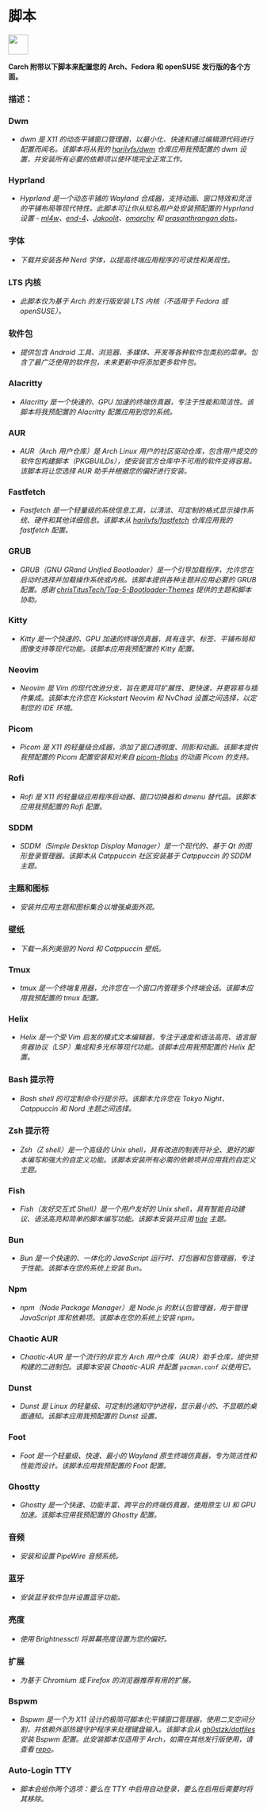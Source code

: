 # 脚本

<img src="https://cdn-icons-png.flaticon.com/128/3721/3721643.png" width="40" />

**Carch 附带以下脚本来配置您的 Arch、Fedora 和 openSUSE 发行版的各个方面。**

### 描述：

### Dwm
- *dwm 是 X11 的动态平铺窗口管理器，以最小化、快速和通过编辑源代码进行配置而闻名。该脚本将从我的 [harilvfs/dwm](https://github.com/harilvfs/dwm) 仓库应用我预配置的 dwm 设置，并安装所有必要的依赖项以使环境完全正常工作。*

### Hyprland
- *Hyprland 是一个动态平铺的 Wayland 合成器，支持动画、窗口特效和灵活的平铺布局等现代特性。此脚本可让你从知名用户处安装预配置的 Hyprland 设置 - [ml4w](https://github.com/mylinuxforwork/dotfiles)、[end-4](https://github.com/end-4/dots-hyprland)、[Jakoolit](https://github.com/JaKooLit/Arch-Hyprland)、[omarchy](https://github.com/basecamp/omarchy) 和 [prasanthrangan dots](https://github.com/prasanthrangan/hyprdots)。*

### 字体
- *下载并安装各种 Nerd 字体，以提高终端应用程序的可读性和美观性。*

### LTS 内核
- *此脚本仅为基于 Arch 的发行版安装 LTS 内核（不适用于 Fedora 或 openSUSE）。*

### 软件包
- *提供包含 Android 工具、浏览器、多媒体、开发等各种软件包类别的菜单。包含了最广泛使用的软件包，未来更新中将添加更多软件包。*

### Alacritty
- *Alacritty 是一个快速的、GPU 加速的终端仿真器，专注于性能和简洁性。该脚本将我预配置的 Alacritty 配置应用到您的系统。*

### AUR
- *AUR（Arch 用户仓库）是 Arch Linux 用户的社区驱动仓库，包含用户提交的软件包构建脚本（PKGBUILDs），使安装官方仓库中不可用的软件变得容易。该脚本将让您选择 AUR 助手并根据您的偏好进行安装。*

### Fastfetch
- *Fastfetch 是一个轻量级的系统信息工具，以清洁、可定制的格式显示操作系统、硬件和其他详细信息。该脚本从 [harilvfs/fastfetch](https://github.com/harilvfs/fastfetch) 仓库应用我的 fastfetch 配置。*

### GRUB
- *GRUB（GNU GRand Unified Bootloader）是一个引导加载程序，允许您在启动时选择并加载操作系统或内核。该脚本提供各种主题并应用必要的 GRUB 配置。感谢 [chrisTitusTech/Top-5-Bootloader-Themes](https://github.com/chrisTitusTech/Top-5-Bootloader-Themes) 提供的主题和脚本协助。*

### Kitty
- *Kitty 是一个快速的、GPU 加速的终端仿真器，具有连字、标签、平铺布局和图像支持等现代功能。该脚本应用我预配置的 Kitty 配置。*

### Neovim
- *Neovim 是 Vim 的现代改进分支，旨在更具可扩展性、更快速，并更容易与插件集成。该脚本允许您在 Kickstart Neovim 和 NvChad 设置之间选择，以定制您的 IDE 环境。*

### Picom
- *Picom 是 X11 的轻量级合成器，添加了窗口透明度、阴影和动画。该脚本提供我预配置的 Picom 配置安装和对来自 [picom-ftlabs](https://github.com/r0-zero/picom) 的动画 Picom 的支持。*

### Rofi
- *Rofi 是 X11 的轻量级应用程序启动器、窗口切换器和 dmenu 替代品。该脚本应用我预配置的 Rofi 配置。*

### SDDM
- *SDDM（Simple Desktop Display Manager）是一个现代的、基于 Qt 的图形登录管理器。该脚本从 Catppuccin 社区安装基于 Catppuccin 的 SDDM 主题。*

### 主题和图标
- *安装并应用主题和图标集合以增强桌面外观。*

### 壁纸
- *下载一系列美丽的 Nord 和 Catppuccin 壁纸。*

### Tmux
- *tmux 是一个终端复用器，允许您在一个窗口内管理多个终端会话。该脚本应用我预配置的 tmux 配置。*

### Helix
- *Helix 是一个受 Vim 启发的模式文本编辑器，专注于速度和语法高亮、语言服务器协议（LSP）集成和多光标等现代功能。该脚本应用我预配置的 Helix 配置。*

### Bash 提示符
- *Bash shell 的可定制命令行提示符。该脚本允许您在 Tokyo Night、Catppuccin 和 Nord 主题之间选择。*

### Zsh 提示符
- *Zsh（Z shell）是一个高级的 Unix shell，具有改进的制表符补全、更好的脚本编写和强大的自定义功能。该脚本安装所有必需的依赖项并应用我的自定义主题。*

### Fish
- *Fish（友好交互式 Shell）是一个用户友好的 Unix shell，具有智能自动建议、语法高亮和简单的脚本编写功能。该脚本安装并应用 [tide](https://github.com/IlanCosman/tide) 主题。*

### Bun
- *Bun 是一个快速的、一体化的 JavaScript 运行时、打包器和包管理器，专注于性能。该脚本在您的系统上安装 Bun。*

### Npm
- *npm（Node Package Manager）是 Node.js 的默认包管理器，用于管理 JavaScript 库和依赖项。该脚本在您的系统上安装 npm。*

### Chaotic AUR
- *Chaotic-AUR 是一个流行的非官方 Arch 用户仓库（AUR）助手仓库，提供预构建的二进制包。该脚本安装 Chaotic-AUR 并配置 `pacman.conf` 以使用它。*

### Dunst
- *Dunst 是 Linux 的轻量级、可定制的通知守护进程，显示最小的、不显眼的桌面通知。该脚本应用我预配置的 Dunst 设置。*

### Foot
- *Foot 是一个轻量级、快速、最小的 Wayland 原生终端仿真器，专为简洁性和性能而设计。该脚本应用我预配置的 Foot 配置。*

### Ghostty
- *Ghostty 是一个快速、功能丰富、跨平台的终端仿真器，使用原生 UI 和 GPU 加速。该脚本应用我预配置的 Ghostty 配置。*

### 音频
- *安装和设置 PipeWire 音频系统。*

### 蓝牙
- *安装蓝牙软件包并设置蓝牙功能。*

### 亮度
- *使用 Brightnessctl 将屏幕亮度设置为您的偏好。*

### 扩展
- *为基于 Chromium 或 Firefox 的浏览器推荐有用的扩展。*

### Bspwm
- *Bspwm 是一个为 X11 设计的极简可脚本化平铺窗口管理器，使用二叉空间分割，并依赖外部热键守护程序来处理键盘输入。该脚本会从 [gh0stzk/dotfiles](https://github.com/gh0stzk/dotfiles) 安装 Bspwm 配置。此安装脚本仅适用于 Arch，如需在其他发行版使用，请查看 [repo](https://github.com/gh0stzk/dotfiles)。*

### Auto-Login TTY
- *脚本会给你两个选项：要么在 TTY 中启用自动登录，要么在启用后需要时将其移除。*